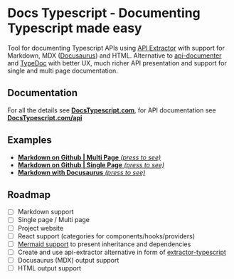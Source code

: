 # Docs Typescript - Documenting Typescript made easy

Tool for documenting Typescript APIs using [API Extractor](https://api-extractor.com/pages/overview/intro/) with support for Markdown, MDX ([Docusaurus](https://docusaurus.io)) and HTML.
Alternative to [api-documenter](https://api-extractor.com/pages/setup/generating_docs/) and [TypeDoc](https://typedoc.org) with better UX, much richer API presentation and support for single and multi page documentation.

## Documentation

For all the details see **[DocsTypescript.com](docstypescript.com)**, for API documentation see **[DocsTypescript.com/api](docstypescript.com/api)**

## Examples

- [**Markdown on Github | Multi Page** _(press to see)_]()
- [**Markdown on Github | Single Page** _(press to see)_]()
- [**Markdown with Docusaurus** _(press to see)_]()

## Roadmap

- [ ] Markdown support
- [ ] Single page / Multi page
- [ ] Project website
- [ ] React support (categories for components/hooks/providers)
- [ ] [Mermaid support](https://mermaid.js.org) to present inheritance and dependencies
- [ ] Create and use api-extractor alternative in form of [extractor-typescript](https://github.com/michalfedyna/extractor-typescript)
- [ ] Docusaurus (MDX) output support
- [ ] HTML output support

